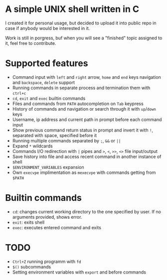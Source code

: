 # A simple UNIX shell written in C

I created it for personal usage, but decided to upload it into public repo in case if anybody would be interested in it.

Work is still in porgress, buf when you will see a "finished" topic assigned to it, feel free to contribute.

# Supported features
* Command input with `left` and `right` arrow, `home` and `end` keys navigation and `backspace`, `delete` support
* Running commands in separate process and termination them with `ctrl+c`
* `cd`, `exit` and `exec` builtin commands
* Files and commands from `PATH` autocompletion on `Tab` keypress
* History of commands and navigation or search through it with `up`/`down` keys
* Username, ip address and current path in prompt before each command input
* Show previous command return status in prompt and invert it with `!`, separated with space, specified before it
* Running multiple commands separated by `;`, `&&` or `||`
* Expand `*` wildcards
* Commands I/O redirection with `|` pipes and `>`, `<`, `>>`, `<>` file input/output
* Save history into file and access recent command in another instance of shell
* `$ENVIRONMENT_VARIABLES` expansion
* Own `execvpe` implimentation as `mexecvpe` with commands getting from `$PATH`

# Builtin commands
* `cd`: changes current working directory to the one specified by user. If no arguments provided, shows error.
* `exit`: exits shell
* `exec`: executes entered command and exits
  
# TODO
* `Ctrl+Z` running programm with `fd`
* `$()` subcommands
* Setting environment variables with `export` and before commands
